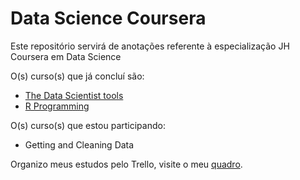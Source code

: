 # Data Science Coursera
Este repositório servirá de anotações referente à especialização JH Coursera em Data Science

O(s) curso(s) que já concluí são:
* [The Data Scientist tools](https://www.coursera.org/account/accomplishments/records/2RYAMQD98FE6)
* [R Programming](https://www.coursera.org/account/accomplishments/records/6DETQ3DSGXNP)

O(s) curso(s) que estou participando:
* Getting and Cleaning Data


Organizo meus estudos pelo Trello, visite o meu [quadro](https://trello.com/b/yDCFeQPX/projeto-data-science).